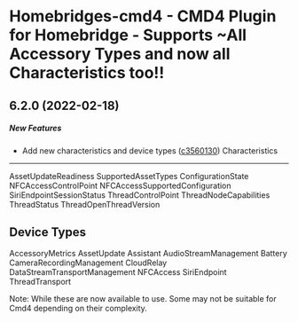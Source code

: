 # Homebridges-cmd4 - CMD4 Plugin for Homebridge - Supports ~All Accessory Types and now all Characteristics too!!
## 6.2.0 (2022-02-18)

##### New Features

*  Add new characteristics and device types ([c3560130](https://github.com/ztalbot2000/homebridge-cmd4/commit/c3560130e7092b698d0d750924c548a99c4e20f4))
Characteristics
---------------
AssetUpdateReadiness
SupportedAssetTypes
ConfigurationState
NFCAccessControlPoint
NFCAccessSupportedConfiguration
SiriEndpointSessionStatus
ThreadControlPoint
ThreadNodeCapabilities
ThreadStatus
ThreadOpenThreadVersion

Device Types
------------
AccessoryMetrics
AssetUpdate
Assistant
AudioStreamManagement
Battery
CameraRecordingManagement
CloudRelay
DataStreamTransportManagement
NFCAccess
SiriEndpoint
ThreadTransport

Note: While these are now available to use. Some may not be suitable for Cmd4 depending on their complexity.


